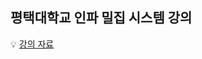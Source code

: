 ## 평택대학교 인파 밀집 시스템 강의
💡 [강의 자료](https://www.canva.com/design/DAGbIrwOEOI/G9sMHVYvIycm7wEtGZ4coA/view?utm_content=DAGbIrwOEOI&utm_campaign=designshare&utm_medium=link2&utm_source=uniquelinks&utlId=h84f3e7122e)

